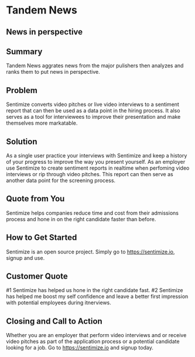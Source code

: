 # Tandem News #

## News in perspective ##

## Summary ##
  Tandem News aggrates news from the major pulishers then analyzes and ranks them to put news in perspective. 

## Problem ##
  Sentimize converts video pitches or live video interviews to a sentiment report that can then be used as a data point in the hiring process.
  It also serves as a tool for interviewees to improve their presentation and make themselves more markatable.


## Solution ##
  As a single user practice your interviews with Sentimize and keep a history of your progress to improve the way you present yourself.
  As an employer use Sentimize to create sentiment reports in realtime when perfoming video interviews or rip through video pitches. This report can then serve as another data point for the screening process.


## Quote from You ##
  Sentimize helps companies reduce time and cost from their admissions process and hone in on the right candidate faster than before.

## How to Get Started ##
  Sentimize is an open source project. Simply go to https://sentimize.io, signup and use.

## Customer Quote ##
  #1 Sentimize has helped us hone in the right candidate fast.
  #2 Sentimize has helped me boost my self confidence and leave a better first impression with potential employees during itnerviews.

## Closing and Call to Action ##
  Whether you are an employer that perform video interviews and or receive video pitches as part of the application process or a potential candidate looking for a job. Go to https://sentimize.io and signup today.
